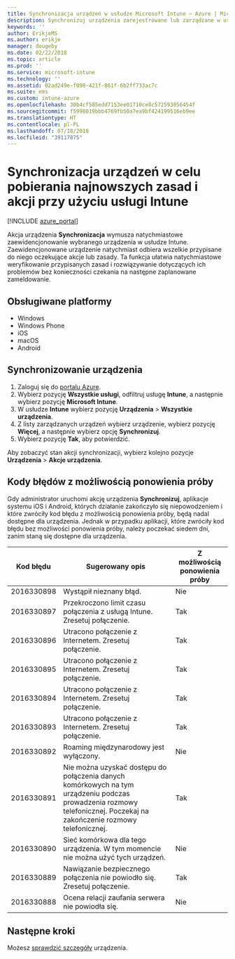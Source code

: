 ```yaml
---
title: Synchronizacja urządzeń w usłudze Microsoft Intune — Azure | Micrososft Docs
description: Synchronizuj urządzenia zarejestrowane lub zarządzane w usłudze Microsoft Intune w celu pobierania najnowszych zasad i akcji. Obejmuje kroki synchronizowania przy użyciu witryny Azure Portal i zawiera listę kodów błędów z możliwością ponowienia próby.
keywords: ''
author: ErikjeMS
ms.author: erikje
manager: dougeby
ms.date: 02/22/2018
ms.topic: article
ms.prod: ''
ms.service: microsoft-intune
ms.technology: ''
ms.assetid: 02ad249e-f098-421f-861f-6b2ff733ac7c
ms.suite: ems
ms.custom: intune-azure
ms.openlocfilehash: 30b4cf585edd7153ee01710ce8c572593056454f
ms.sourcegitcommit: f5998019bbb4769fb50a7ea9bf424199516eb9ee
ms.translationtype: HT
ms.contentlocale: pl-PL
ms.lasthandoff: 07/18/2018
ms.locfileid: "39117875"
---
```

# <a name="sync-devices-to-get-the-latest-policies-and-actions-with-intune"></a>Synchronizacja urządzeń w celu pobierania najnowszych zasad i akcji przy użyciu usługi Intune


[!INCLUDE [azure_portal](./includes/azure_portal.md)]

Akcja urządzenia **Synchronizacja** wymusza natychmiastowe zaewidencjonowanie wybranego urządzenia w usłudze Intune. Zaewidencjonowane urządzenie natychmiast odbiera wszelkie przypisane do niego oczekujące akcje lub zasady. Ta funkcja ułatwia natychmiastowe weryfikowanie przypisanych zasad i rozwiązywanie dotyczących ich problemów bez konieczności czekania na następne zaplanowane zameldowanie.

## <a name="supported-platforms"></a>Obsługiwane platformy

- Windows
- Windows Phone
- iOS
- macOS
- Android

## <a name="sync-a-device"></a>Synchronizowanie urządzenia

1. Zaloguj się do [portalu Azure](https://portal.azure.com).
2. Wybierz pozycję **Wszystkie usługi**, odfiltruj usługę **Intune**, a następnie wybierz pozycję **Microsoft Intune**. 
3. W usłudze **Intune** wybierz pozycję **Urządzenia** > **Wszystkie urządzenia**.
4. Z listy zarządzanych urządzeń wybierz urządzenie, wybierz pozycję **Więcej**, a następnie wybierz opcję **Synchronizuj**.
5. Wybierz pozycję **Tak**, aby potwierdzić.

Aby zobaczyć stan akcji synchronizacji, wybierz kolejno pozycje **Urządzenia**  >  **Akcje urządzenia**.

## <a name="retryable-error-codes"></a>Kody błędów z możliwością ponowienia próby

Gdy administrator uruchomi akcję urządzenia **Synchronizuj**, aplikacje systemu iOS i Android, których działanie zakończyło się niepowodzeniem i które zwróciły kod błędu z możliwością ponowienia próby, będą nadal dostępne dla urządzenia. Jednak w przypadku aplikacji, które zwróciły kod błędu bez możliwości ponowienia próby, należy poczekać siedem dni, zanim staną się dostępne dla urządzenia.


| Kod błędu  | Sugerowany opis | Z możliwością ponowienia próby |
|---|---|---|
| 2016330898 | Wystąpił nieznany błąd. | Nie |
| 2016330897 | Przekroczono limit czasu połączenia z usługą Intune. Zresetuj połączenie. | Tak |
| 2016330896 | Utracono połączenie z Internetem. Zresetuj połączenie. | Tak |
| 2016330895 | Utracono połączenie z Internetem. Zresetuj połączenie. | Tak |
| 2016330894 | Utracono połączenie z Internetem. Zresetuj połączenie. | Tak |
| 2016330893 | Utracono połączenie z Internetem. Zresetuj połączenie. | Tak|
| 2016330892 | Roaming międzynarodowy jest wyłączony. | Nie|
| 2016330891 | Nie można uzyskać dostępu do połączenia danych komórkowych na tym urządzeniu podczas prowadzenia rozmowy telefonicznej. Poczekaj na zakończenie rozmowy telefonicznej. | Tak|
| 2016330890 | Sieć komórkowa dla tego urządzenia. W tym momencie nie można użyć tych urządzeń. | Nie|
| 2016330889 | Nawiązanie bezpiecznego połączenia nie powiodło się. Zresetuj połączenie. | Tak|
| 2016330888 | Ocena relacji zaufania serwera nie powiodła się. | Nie|

## <a name="next-steps"></a>Następne kroki

Możesz [sprawdzić szczegóły](device-inventory.md) urządzenia.
 
